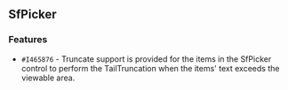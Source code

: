 ## SfPicker

### Features

- `#I465876` - Truncate support is provided for the items in the SfPicker control to perform the TailTruncation when the items' text exceeds the viewable area.